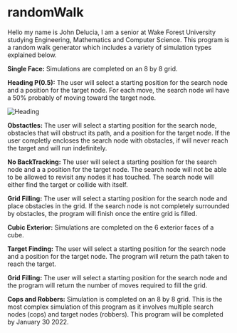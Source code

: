 # randomWalk

Hello my name is John Delucia, I am a senior at Wake Forest University studying Engineering, Mathematics and Computer Science. 
This program is a random walk generator which includes a variety of simulation types explained below. 

**Single Face:** Simulations are completed on an 8 by 8 grid.

**Heading P(0.5):** The user will select a starting position for the search node and a position for the target node. 
  For each move, the search node wil have a 50% probably of moving toward the target node.
  
  ![Heading](https://user-images.githubusercontent.com/96018567/152034101-e10944dd-296e-47b5-a886-93bfcc21c4b8.gif)
 
  
**Obstactles:** The user will select a starting position for the search node, obstacles that will obstruct its path, and a position for the target node. 
  If the user completly encloses the search node with obstacles, if will never reach the target and will run indefinitely. 
  
**No BackTracking:** The user will select a starting position for the search node and a a position for the target node. 
  The search node will not be able to be allowed to revisit any nodes it has touched. The search node will either find the target or collide with itself.
  
**Grid Filling:** The user will select a starting position for the search node and place obstacles in the grid. 
  If the search node is not completely surrounded by obstacles, the program will finish once the entire grid is filled. 

**Cubic Exterior:** Simulations are completed on the 6 exterior faces of a cube.

**Target Finding:** The user will select a starting position for the search node and a position for the target node. 
  The program will return the path taken to reach the target.

**Grid Filling:** The user will select a starting position for the search node and the program will return the number of moves required to fill the grid.
  
**Cops and Robbers:** Simulation is completed on an 8 by 8 grid.
  This is the most complex simulation of this program as it involves multiple search nodes (cops) and target nodes (robbers).
  This program will be completed by January 30 2022.
